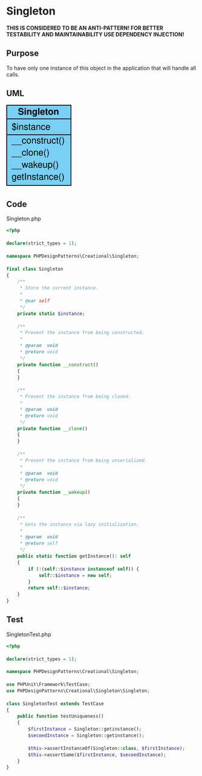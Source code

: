 # Singleton

**THIS IS CONSIDERED TO BE AN ANTI-PATTERN! FOR BETTER TESTABILITY AND MAINTAINABILITY USE DEPENDENCY INJECTION!**

## Purpose

To have only one instance of this object in the application that will handle all calls.

## UML

[![Singleton][UML-image]][UML-url]

## Code

Singleton.php

```php
<?php

declare(strict_types = 1);

namespace PHPDesignPatterns\Creational\Singleton;

final class Singleton
{
    /**
     * Store the current instance.
     *
     * @var self
     */
    private static $instance;

    /**
     * Prevent the instance from being constructed.
     *
     * @param  void
     * @return void
     */
    private function __construct()
    {
    }

    /**
     * Prevent the instance from being cloned.
     *
     * @param  void
     * @return void
     */
    private function __clone()
    {
    }

    /**
     * Prevent the instance from being unserialized.
     *
     * @param  void
     * @return void
     */
    private function __wakeup()
    {
    }

    /**
     * Gets the instance via lazy initialization.
     *
     * @param  void
     * @return self
     */
    public static function getInstance(): self
    {
        if (!(self::$instance instanceof self)) {
            self::$instance = new self;
        }
        return self::$instance;
    }
}

```

## Test

SingletonTest.php

```php
<?php

declare(strict_types = 1);

namespace PHPDesignPatterns\Creational\Singleton;

use PHPUnit\Framework\TestCase;
use PHPDesignPatterns\Creational\Singleton\Singleton;

class SingletonTest extends TestCase
{
    public function testUniqueness()
    {
        $firstInstance = Singleton::getinstance();
        $secoedInstance = Singleton::getinstance();

        $this->assertInstanceOf(Singleton::class, $firstInstance);
        $this->assertSame($firstInstance, $secoedInstance);
    }
}

```



[UML-image]: https://raw.githubusercontent.com/kuriv/kuriv.github.io/master/.cloud/phpdp/Creational/Singleton/Singleton.svg?sanitize=true
[UML-url]: https://github.com/kuriv/phpdp/tree/master/src/Creational/Singleton